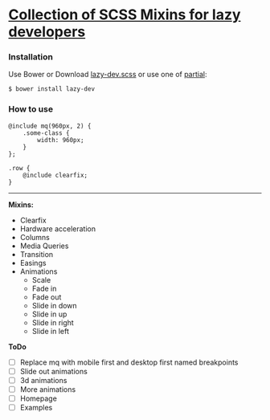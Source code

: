 # [Collection of SCSS Mixins for lazy developers](http://akurganow.ru/lazy-dev)

### Installation

Use Bower or Download [lazy-dev.scss](https://raw.githubusercontent.com/Akurganow/Lazy-Dev/master/lazy-dev.scss) or use one of [partial](https://github.com/Akurganow/Lazy-Dev/tree/master/partials):

```
$ bower install lazy-dev
```

### How to use

```
@include mq(960px, 2) {
    .some-class {
        width: 960px;
    }
};

.row {
    @include clearfix;
}
```

--------

**Mixins:**

- Clearfix
- Hardware acceleration
- Columns
- Media Queries
- Transition
- Easings
- Animations
    + Scale
    + Fade in
    + Fade out
    + Slide in down
    + Slide in up
    + Slide in right
    + Slide in left

**ToDo**

- [ ] Replace mq with mobile first and desktop first named breakpoints
- [ ] Slide out animations
- [ ] 3d animations
- [ ] More animations
- [ ] Homepage
- [ ] Examples
